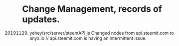 Change Management, records of updates.
======================================



20191129. yehey/src/server/steemAPI.js
Changed nodes from api.steemit.com to anyx.io // api.steemit.com is having an intermittent issue.
